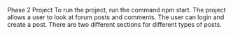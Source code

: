 Phase 2 Project
To run the project, run the command npm start. The project allows a user to look at forum posts and comments. The user can login and create a post. There are two different sections for different types of posts.